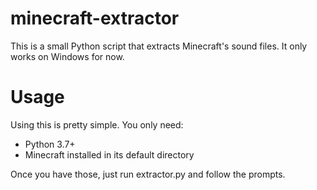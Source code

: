 # minecraft-extractor

This is a small Python script that extracts Minecraft's sound files.
It only works on Windows for now.

# Usage
Using this is pretty simple. You only need:
- Python 3.7+
- Minecraft installed in its default directory

Once you have those, just run extractor.py and follow the prompts.
